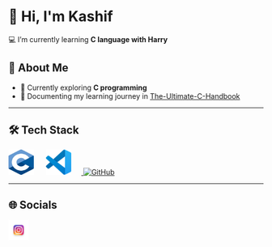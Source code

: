 # 👋 Hi, I'm Kashif  

💻 I’m currently learning **C language with Harry**  

## 🌸 About Me  
- 🌱 Currently exploring **C programming**  
- 📄 Documenting my learning journey in [The-Ultimate-C-Handbook](https://github.com/kashifr06/The-Ultimate-C-Handbook)  
- ---  

## 🛠️ Tech Stack  
<p align="left">
  <img src="assets/WhatsApp Image 2025-08-20 at 16.17.49_f4157468.jpg" alt="C Language" width="50" height="50" style="margin-right: 20px;"/> 

  <a href="https://code.visualstudio.com/" target="_blank">
    <img src="assets/vscode.png" alt="VS Code" width="50" height="50" style="margin-right: 20px;"/>
  </a>  

  <a href="https://github.com/kashifr06">
    <img src="https://cdn.jsdelivr.net/gh/devicons/devicon/icons/github/github-original.svg" alt="GitHub" width="50" height="50"/>
  </a>
</p>

---

## 🌐 Socials  
<p align="left">
  <a href="https://instagram.com/kashif.r06">
    <img src="assets/WhatsApp Image 2025-08-20 at 16.19.14_b174d7c3.jpg" alt="Instagram" width="40" height="40"/>
  </a>
</p>


